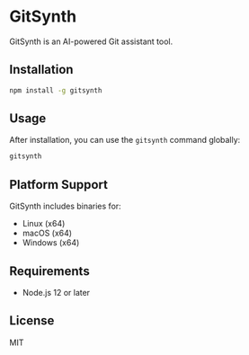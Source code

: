 # GitSynth

GitSynth is an AI-powered Git assistant tool.

## Installation

```bash
npm install -g gitsynth
```

## Usage

After installation, you can use the `gitsynth` command globally:

```bash
gitsynth
```

## Platform Support

GitSynth includes binaries for:
- Linux (x64)
- macOS (x64)
- Windows (x64)

## Requirements

- Node.js 12 or later

## License

MIT